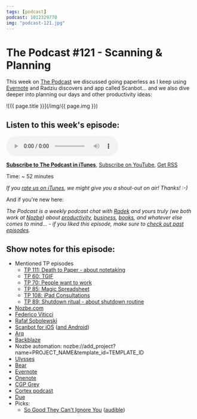 ```yaml
---
tags: [podcast]
podcast: 1012329770
img: "podcast-121.jpg"
---
```


# The Podcast #121 - Scanning & Planning

This week on [The Podcast][p] we discussed going paperless as I keep using [Evernote](https://sliwinski.com/how-I-use-evernote) and Radziu discovers and app called Scanbot... and we also dive deeper into planning our days and other productivity ideas:

<!--More-->

![{{ page.title }}](/img/{{ page.img }})

## Listen to this week's episode:

<audio controls>
<source src="https://files.nozbe.com/podcast/121.mp3" type="audio/mpeg">
</audio>

**[Subscribe to The Podcast in iTunes][i]**, [Subscribe on YouTube][y], [Get RSS][rss]

Time: ~ 52 minutes

*If you [rate us on iTunes][i], we might give you a shout-out on air! Thanks! :-)*

And if you're new here:

*The Podcast is a weekly podcast chat with [Radek][r] and yours truly (we both work at [Nozbe][n]) about [productivity](/productivity), [business](/business), [books](/books), and whatever else comes to mind… - if you liked this episode, make sure to [check out past episodes](/podcast).*

## Show notes for this episode:

  * Mentioned TP episodes
    * [TP 111: Death to Paper - about notetaking](/podcast-111)
    * [TP 60: TGIF](/podcast-60)
    * [TP 70: People want to work](/podcast-70)
    * [TP 85: Magic Spreadsheet](/podcast-85)
    * [TP 108: iPad Consultations](/podcast-108)
    * [TP 89: Shutdown ritual - about shutdown routine](/podcast-89)
  * [Nozbe.com](https://michael.gratis/nozbe)
  * [Federico Viticci](https://twitter.com/viticci?lang=en)
  * [Rafał Sobolewski](https://twitter.com/sobolowy?lang=en)
  * [Scanbot for iOS](https://itunes.apple.com/app/apple-store/id834854351?mt=8&at=&pt=182076&ct=thepodcast) ([and Android](https://play.google.com/store/apps/details?id=net.doo.snap))
  * [Arq](https://www.arqbackup.com/)
  * [Backblaze](https://www.backblaze.com/)
  * Nozbe automation: nozbe://add_project?name=PROJECT_NAME&template_id=TEMPLATE_ID
  * [Ulysses](https://ulyssesapp.com/)
  * [Bear](http://www.bear-writer.com/)
  * [Evernote](https://evernote.com/)
  * [Onenote](https://www.onenote.com/)
  * [CGP Grey](http://www.cgpgrey.com/)
  * [Cortex podcast](https://www.relay.fm/cortex)
  * [Due](http://www.dueapp.com/)
  * Picks:
    * [So Good They Can't Ignore You](https://www.amazon.com/Good-They-Cant-Ignore-You-ebook/dp/B01KFR64LQ/) ([audible](https://www.audible.com/pd/Business/So-Good-They-Cant-Ignore-You-Audiobook/B01LZ5KC7W/))

[y]: https://michael.gratis/thepodcastyt
[rss]: https://thepodcast.fm/episodes?format=RSS
[e]: /podcast-121

[p]: /podcast
[n]: https://michael.gratis/nozbe
[r]: https://michael.gratis/radex
[i]: https://michael.gratis/thepodcast
[o]: https://michael.gratis/ipadonly

